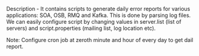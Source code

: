 Description - It contains scripts to generate daily error reports for various applications: SOA, OSB, RMQ and Kafka. This is done by parsing log files. We can easily configure script by changing values in server.list (list of servers) and script.properties (mailing list, log location etc).

Note: Configure cron job at zeroth minute and hour of every day to get dail report.
